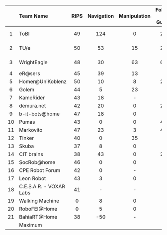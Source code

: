 |    |        Team Name        | RIPS | Navigation | Manipulation | Follow & Guide | Speech Recognition | Person Recognition | GPSR | Stage 1 | Restaurant | EEGPSR | Open Challenge | Stage 2 |  Final |   Final   |
|:--:|:-----------------------|:----:|:----------:|:------------:|:--------------:|:------------------:|:------------------:|:----:|:-------:|:----------:|:------:|:--------------:|:-------:|:------:|---------:|
| 1  | ToBI                    |  49  |     124    |       0      |       25       |         75         |         144        |  88  |   505   |     182    |   101  |       160      |   948   | 0.9115 | 1st Place |
| 2  | TU/e                    |  50  |     53     |      15      |       20       |         91         |         122        |  47  |   398   |     172    |   53   |       174      |   797   | 0.8572 | 2nd Place |
| 3  | WrightEagle             |  48  |     30     |      63      |       66       |         130        |         117        |  26  |   480   |     10     |   73   |       162      |   725   | 0.8418 | 3rd Place |
| 4  | eR@sers                 |  45  |     39     |      13      |        0       |         80         |         65         |  25  |   267   |     50     |    0   |       210      |   527   | 0.7365 |         4 |
| 5  | Homer@UniKoblenz        |  50  |     10     |       8      |       22       |         91         |         77         |  54  |   312   |     42     |   58   |       166      |   578   | 0.7081 |         5 |
| 6  | Golem                   |  44  |      5     |      23      |        -       |         125        |          0         |   0  |   197   |      5     |    0   |       174      |   376   |        |         6 |
| 7  | KameRider               |  43  |     18     |       -      |        0       |         50         |         110        |   0  |   221   |     30     |    0   |       54       |   305   |        |         7 |
| 8  | demura.net              |  42  |     20     |       0      |       22       |         55         |         20         |   0  |   159   |     31     |    0   |       112      |   302   |        |         8 |
| 9  | b-it-bots@home          |  47  |     18     |       0      |        0       |         80         |          -         |   -  |   145   |      -     |    -   |       141      |   286   |        |         9 |
| 10 | Pumas                   |  43  |      0     |       0      |       42       |         63         |         40         |   4  |   192   |     40     |    0   |       53       |   285   |        |        10 |
| 11 | Markovito               |  47  |     23     |       3      |       40       |         45         |         10         |   -  |   168   |     15     |    -   |       78       |   261   |        |        11 |
| 12 | Tinker                  |  40  |      0     |      35      |        -       |         75         |         100        |   -  |   250   |      -     |    -   |                |   250   |        |        12 |
| 13 | Skuba                   |  37  |      8     |       0      |        0       |         109        |          -         |   0  |   154   |      5     |    0   |       54       |   213   |        |        13 |
| 14 | CIT brains              |  38  |     43     |       0      |       20       |          0         |          -         |   0  |   101   |            |        |                |         |        |        14 |
| 15 | SocRob@home             |  46  |      0     |       0      |        5       |         37         |          0         |   0  |    88   |            |        |                |         |        |        15 |
| 16 | CPE Robot Forum         |  42  |      0     |       -      |        0       |         30         |          -         |   0  |    72   |            |        |                |         |        |        16 |
| 17 | Leon Robot              |  43  |      3     |       0      |        0       |         51         |          -         |  -50 |    47   |            |        |                |         |        |        17 |
| 18 | C.E.S.A.R. - VOXAR Labs |  41  |      -     |       -      |        -       |          0         |          -         |   -  |    41   |            |        |                |         |        |        18 |
| 19 | Walking Machine         |   0  |      8     |       0      |        0       |          0         |          0         |   -  |    8    |            |        |                |         |        |        19 |
| 20 | RoboFEI@Home            |   0  |      5     |       0      |        0       |          0         |          0         |   -  |    5    |            |        |                |         |        |        20 |
| 21 | BahiaRT@Home            |  38  |     -50    |       -      |        -       |          0         |          -         |   -  |   -12   |            |        |                |         |        |        21 |
|    | Maximum                 |      |            |              |                |                    |                    |      |         |            |        |                |         |        |           |